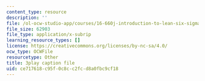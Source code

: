 ```yaml
---
content_type: resource
description: ''
file: /ol-ocw-studio-app/courses/16-660j-introduction-to-lean-six-sigma-methods-january-iap-2012/ce717618c95f0c8cc2fcd8a0fbc9cf18_uGkH08B05Q4.srt
file_size: 62903
file_type: application/x-subrip
learning_resource_types: []
license: https://creativecommons.org/licenses/by-nc-sa/4.0/
ocw_type: OCWFile
resourcetype: Other
title: 3play caption file
uid: ce717618-c95f-0c8c-c2fc-d8a0fbc9cf18
---
```

